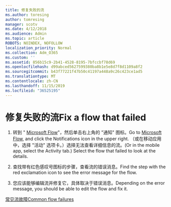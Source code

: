 ```yaml
---
title: 修复失败的流
ms.author: toresing
author: tomresing
manager: scotv
ms.date: 4/12/2018
ms.audience: Admin
ms.topic: article
ROBOTS: NOINDEX, NOFOLLOW
localization_priority: Normal
ms.collection: Adm_O365
ms.custom: ''
ms.assetid: 856b15c9-2b41-4528-8195-7bfccbf78d69
ms.openlocfilehash: d99abced5627599380ba8b1e5e8d7f8d1109a8f2
ms.sourcegitcommit: b43f77221f47b50c41197a448a9c26c423ce1ad5
ms.translationtype: MT
ms.contentlocale: zh-CN
ms.lasthandoff: 11/15/2019
ms.locfileid: "36525195"
---
```

# <a name="fix-a-flow-that-failed"></a><span data-ttu-id="c6589-102">修复失败的流</span><span class="sxs-lookup"><span data-stu-id="c6589-102">Fix a flow that failed</span></span>

1. <span data-ttu-id="c6589-103">转到 " [Microsoft Flow](https://flow.microsoft.com/)"，然后单击右上角的 "通知" 图标。</span><span class="sxs-lookup"><span data-stu-id="c6589-103">Go to [Microsoft Flow](https://flow.microsoft.com/), and click the Notifications icon in the upper right.</span></span> <span data-ttu-id="c6589-104">（或在移动应用中，选择 "活动" 选项卡。）选择无法查看详细信息的流。</span><span class="sxs-lookup"><span data-stu-id="c6589-104">(Or in the mobile app, select the Activity tab.) Select the flow that failed to look at the details.</span></span>
    
2. <span data-ttu-id="c6589-105">查找带有红色感叹号图标的步骤，查看流的错误消息。</span><span class="sxs-lookup"><span data-stu-id="c6589-105">Find the step with the red exclamation icon to see the error message for the flow.</span></span>
    
3. <span data-ttu-id="c6589-106">您应该能够编辑流并修复它，具体取决于错误消息。</span><span class="sxs-lookup"><span data-stu-id="c6589-106">Depending on the error message, you should be able to edit the flow and fix it.</span></span> 
    
[<span data-ttu-id="c6589-107">常见流故障</span><span class="sxs-lookup"><span data-stu-id="c6589-107">Common flow failures</span></span>](https://go.microsoft.com/fwlink/?linkid=872110)
  

